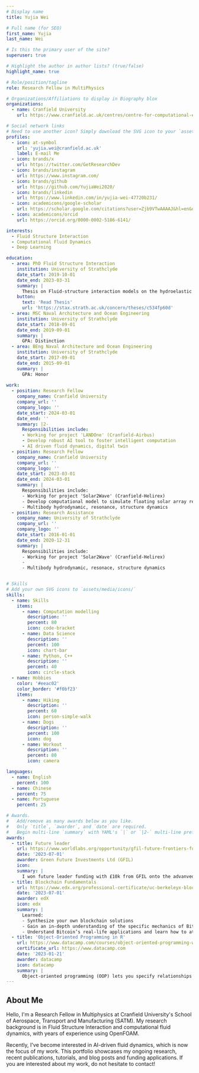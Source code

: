 ```yaml
---
# Display name
title: Yujia Wei

# Full name (for SEO)
first_name: Yujia
last_name: Wei

# Is this the primary user of the site?
superuser: true

# Highlight the author in author lists? (true/false)
highlight_name: true

# Role/position/tagline
role: Research Fellow in MultiPhysics

# Organizations/Affiliations to display in Biography blox
organizations:
  - name: Cranfield University
    url: https://www.cranfield.ac.uk/centres/centre-for-computational-engineering-sciences/

# Social network links
# Need to use another icon? Simply download the SVG icon to your `assets/media/icons/` folder.
profiles:
  - icon: at-symbol
    url: 'yujia.wei@cranfield.ac.uk'
    label: E-mail Me
  - icon: brands/x
    url: https://twitter.com/GetResearchDev
  - icon: brands/instagram
    url: https://www.instagram.com/
  - icon: brands/github
    url: https://github.com/YujiaWei2020/
  - icon: brands/linkedin
    url: https://www.linkedin.com/in/yujia-wei-47720b231/
  - icon: academicons/google-scholar
    url: https://scholar.google.com/citations?user=Zjb9VTwAAAAJ&hl=en&oi=sra/
  - icon: academicons/orcid
    url: https://orcid.org/0000-0002-5186-6141/

interests:
  - Fluid Structure Interaction
  - Computational Fluid Dynamics
  - Deep Learning

education:
  - area: PhD Fluid Structure Interaction
    institution: University of Strathclyde
    date_start: 2019-10-01
    date_end: 2023-03-31
    summary: |
      Thesis on Fluid-structure interaction models on the hydroelastic analysis of containerships in waves. Presented papers at OMAE19 conference, being published in Marine Structures and Ocean Engineering.
    button:
      text: 'Read Thesis'
      url: 'https://stax.strath.ac.uk/concern/theses/c534fp60d'
  - area: MSC Naval Architecture and Ocean Engineering
    institution: University of Strathclyde
    date_start: 2018-09-01
    date_end: 2019-09-01
    summary: |
      GPA: Distinction
  - area: BEng Naval Architecture and Ocean Engineering
    institution: University of Strathclyde
    date_start: 2017-09-01
    date_end: 2015-09-01
    summary: |
      GPA: Honor
      
work:
  - position: Research Fellow
    company_name: Cranfield University
    company_url: ''
    company_logo: ''
    date_start: 2024-03-01
    date_end: ''
    summary: |2-
      Responsibilities include:
      - Working for project 'LANDOne' (Cranfield-Airbus)
      - Develop robust AI tool to foster intelligent computation
      - AI driven fluid dynamics, digital twin
  - position: Research Fellow
    company_name: Cranfield University
    company_url: ''
    company_logo: ''
    date_start: 2023-03-01
    date_end: 2024-03-01
    summary: |
      Responsibilities include:
      - Working for project 'Solar2Wave' (Cranfield-Helirex)
      - Develop computational model to simulate floating solar array relocation to offshore sites
      - Multibody hydrodynamic, resonance, structure dynamics
  - position: Research Assistance
    company_name: University of Strathclyde
    company_url: ''
    company_logo: ''
    date_start: 2016-01-01
    date_end: 2020-12-31
    summary: |
      Responsibilities include:
      - Working for project 'Solar2Wave' (Cranfield-Helirex)
      - 
      - Multibody hydrodynamic, resonace, structure dynamics


# Skills
# Add your own SVG icons to `assets/media/icons/`
skills:
  - name: Skills
    items:
      - name: Computation modelling
        description: ''
        percent: 80
        icon: code-bracket
      - name: Data Science
        description: ''
        percent: 100
        icon: chart-bar
      - name: Python, C++
        description: ''
        percent: 40
        icon: circle-stack
  - name: Hobbies
    color: '#eeac02'
    color_border: '#f0bf23'
    items:
      - name: Hiking
        description: ''
        percent: 60
        icon: person-simple-walk
      - name: Dogs
        description: ''
        percent: 100
        icon: dog
      - name: Workout
        description: ''
        percent: 80
        icon: camera

languages:
  - name: English
    percent: 100
  - name: Chinese
    percent: 75
  - name: Portuguese
    percent: 25

# Awards.
#   Add/remove as many awards below as you like.
#   Only `title`, `awarder`, and `date` are required.
#   Begin multi-line `summary` with YAML's `|` or `|2-` multi-line prefix and indent 2 spaces below.
awards:
  - title: Future leader 
    url: https://www.worldlabs.org/opportunity/gfil-future-frontiers-fund-fff-q1-2023
    date: '2023-07-01'
    awarder: Green Future Investments Ltd (GFIL)
    icon: 
    summary: |
      I won future leader funding with £10k from GFIL onto the advanved design of offshore renewable systems.
  - title: Blockchain Fundamentals
    url: https://www.edx.org/professional-certificate/uc-berkeleyx-blockchain-fundamentals
    date: '2023-07-01'
    awarder: edX
    icon: edx
    summary: |
      Learned:
      - Synthesize your own blockchain solutions
      - Gain an in-depth understanding of the specific mechanics of Bitcoin
      - Understand Bitcoin’s real-life applications and learn how to attack and destroy Bitcoin, Ethereum, smart contracts and Dapps, and alternatives to Bitcoin’s Proof-of-Work consensus algorithm
  - title: 'Object-Oriented Programming in R'
    url: https://www.datacamp.com/courses/object-oriented-programming-with-s3-and-r6-in-r
    certificate_url: https://www.datacamp.com
    date: '2023-01-21'
    awarder: datacamp
    icon: datacamp
    summary: |
      Object-oriented programming (OOP) lets you specify relationships between functions and the objects that they can act on, helping you manage complexity in your code. This is an intermediate level course, providing an introduction to OOP, using the S3 and R6 systems. S3 is a great day-to-day R programming tool that simplifies some of the functions that you write. R6 is especially useful for industry-specific analyses, working with web APIs, and building GUIs.
---
```


## About Me

Hello, I'm a Research Fellow in Multiphysics at Cranfield University's School of Aerospace, Transport and Manufacturing (SATM). My research background is in Fluid Structure Interaction and computational fluid dynamics, with years of experience using OpenFOAM. 

Recently, I've become interested in AI-driven fluid dynamics, which is now the focus of my work. This portfolio showcases my ongoing research, recent publications, tutorials, and blog posts and funding applications. If you are interested about my work, do not hesitate to contact!


